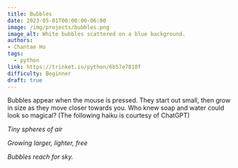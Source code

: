 ```yaml
---
title: Bubbles
date: 2023-05-01T00:00:00-06:00
image: /img/projects/bubbles.png
image_alt: White bubbles scattered on a blue background.
authors: 
- Chantae Ho
tags:
  - python
link: https://trinket.io/python/6b57e7810f
difficulty: Beginner
draft: true
---
```


Bubbles appear when the mouse is pressed. They start out small, then grow in size as they move closer towards you. Who knew soap and water could look so magical? (The following haiku is courtesy of ChatGPT)


*Tiny spheres of air*

*Growing larger, lighter, free*

*Bubbles reach for sky.*

